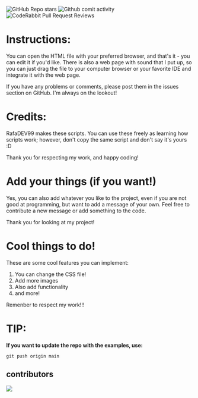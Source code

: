 ![GitHub Repo stars](https://img.shields.io/github/stars/RafaDEV99/simple-example-webpage?style=for-the-badge)
![Github comit activity](https://img.shields.io/github/commit-activity/m/RafaDEV99/Pagina-web-simple?style=for-the-badge)
![CodeRabbit Pull Request Reviews](https://img.shields.io/coderabbit/prs/github/RafaDEV99/simple-example-webpage?utm_source=oss&utm_medium=github&utm_campaign=RafaDEV99%2Fsimple-example-webpage&labelColor=171717&color=FF570A&link=https%3A%2F%2Fcoderabbit.ai&label=CodeRabbit+Reviews&style=for-the-badge)

# Instructions:
You can open the HTML file with your preferred browser, and that's it - you can edit it if you'd like. There is also a web page with sound that I put up, so you can just drag the file to your computer
browser or your favorite IDE and integrate it with the web page.

If you have any problems or comments, please post them in the issues section on GitHub. I'm always on the lookout!

# Credits:
RafaDEV99 makes these scripts. You can use these freely as learning how scripts work; however, don't copy the same script and don't say it's yours :D

Thank you for respecting my work, and happy coding!

# Add your things (if you want!)
Yes, you can also add whatever you like to the project, even if you are not good at programming, but want to add a message of your own. Feel free to contribute a new message or add something to the code.

Thank you for looking at my project!

# Cool things to do!
These are some cool features you can implement:
1. You can change the CSS file!
2. Add more images
3. Also add functionality
4. and more!

Remenber to respect my work!!!

# TIP:
**If you want to update the repo with the examples, use:**
```
git push origin main
```

contributors
------------
<a href="https://github.com/RafaDEV99/simple-example-webpage/graphs/contributors">
  <img src="https://contrib.rocks/image?repo=RafaDEV99/simple-example-webpage&max=500&columns=20&anon=1" />
</a>

<!--Add more to the project!-->
